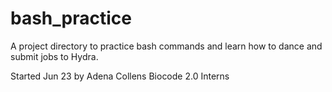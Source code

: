 # bash_practice

A project directory to practice bash commands and learn how to dance and submit jobs to Hydra.

Started Jun 23 by Adena Collens
Biocode 2.0 Interns
